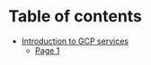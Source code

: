 # Table of contents

* [Introduction to GCP services](README.md)
  * [Page 1](introduction-to-gcp-services/page-1.md)
